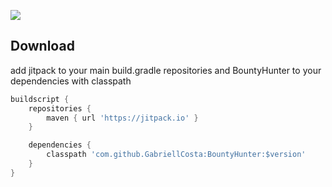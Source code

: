 [![](https://jitpack.io/v/GabriellCosta/BountyHunter.svg)](https://jitpack.io/#GabriellCosta/BountyHunter)

Download
--------

add jitpack to your main build.gradle repositories and BountyHunter to your dependencies
with classpath

```gradle
buildscript {
    repositories {
        maven { url 'https://jitpack.io' }
    }

    dependencies {
        classpath 'com.github.GabriellCosta:BountyHunter:$version'
    }
}
```

